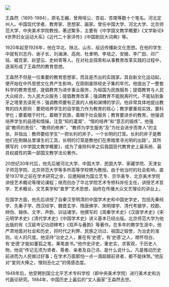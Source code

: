 ![](https://s2.loli.net/2022/08/31/hTEP23RquI6tNG1.png)

王森然（1895-1984），原名王樾，曾用哑公、杏岩、杏南等数十个笔名。河北定州人。中国现代学者、教育家、思想家、画家。曾任中国大学、河北大学、北京师范大学、中央美术学院教授。著述繁多，主要有《中学国文教学概要》《文学新论》《世界妇女运动大系》《近代二十家评传》《中国剧目大词典》等。

1920年起至1926年，他在华北、陕北、山东、绥远传播新文化思想。在他的学生中就有刘志丹、谢子长、刘澜涛、高岗、杜聿明、李培之、安娥、李广田、邓广铭、臧克家、赵望云、史树青等人。在对社会探索和从事教育改革实践的过程中，逐渐形成了王森然的教育思想。

王森然不但是一位重要的教育思想家，而且是杰出的实践家。其自新文化运动起，便开始在中外思想文化界产生影响，在刚刚废除经史子集的年代，他提出了一整套科学的教育思想，提倡教育为进步事业服务，为祖国为民族服务；提倡教育与人民大众结合，为人民大众服务；提倡教育改革；强调教育不能脱离时代，不能钻到象牙之塔里去读死书；强调教师要有正直的人格和渊博的学识。他非常具体地提出教育的四大原则：要把培养学生的自学能力作为教育的核心；教学要重视实效，要科学化；要着眼于时代，着眼于民族，着眼于社会服务；教育要进步的教育。他强调培养学生的品德和情操，注意“知的灌溉”、“情的培养”和“意志的锻炼”。他强调“教师的责任”、“教师的修养”，“教师为学生服务”及“为社会进步而育人”的主张，并指出：教师要给学生“一把长利的斧子，一个长明的灯笼。长利的斧子是教他们在荆棘丛里谋生的工具，长明的灯笼是教他们在黑暗里寻光明的出路”。其所撰写的《中学国文教学概要》，成为了废除科举之后我国现代教育史上最系统、最具权威性的第一部国文教学法论著作。

20世纪30年代后，他先后被河北大学、中国大学、民国大学、家藏学院、天津女子师范学院、北京师范大学等多所高等学校聘为教授。由于他当时的社会影响，直至1937年之前在学术研究之余，应邀相继为国立艺专、京华美专、北京美术学院讲授艺术概论等理论课程；继而创办了华北学院艺术专修科并任主任，讲授艺术哲学、艺术概论、文艺美学和“普罗”艺术思想，始终在传播大众文艺理论的讲台上。

在国学方面，他先后讲授了自秦汉至明清的中国学术史和中国史学史，包括先秦经学、先秦子学、西汉经学、魏晋玄学、隋唐佛学、宋明理学、清代考据学，校勘、辨伪、辑佚、文字、声韵、训诂诸学。他撰写的《周秦学术史》《汉唐学术史》《宋元明学术史》《清代学术史》《中国学术史》讲义基本已经出版。北京师范大学为他出版的有《汉裴岑记功颂碑考》《双声与叠韵》等著作。在多年的教学生涯中，他严肃地面对社会和历史，将时代之利弊、民族之功过、祖国之毁誉，为治史的准则，论人的尺度。他坚持“治史之人，重在有‘史德’。有‘史德’之人，襟怀坦白，有‘史德’才能如董狐之笔，秉笔直书。”他作史评史，重史实，求客观，于历史人物，他说“传记无须为贤者、尊者、亲者及自己讳，是什么说什么。凡是推动历史前进而为人民做过好事；在学术万面那怕一点一滴超越前贤者，都不能抹煞。”他反对“爱则大捧之，憎则丑化之”的情感态度。

1948年后，他受聘到国立北平艺术专科学校（即中央美术学院）进行美术史和古代画论研究。1984年，中国历史上最后的“文人画家”王森然去世。